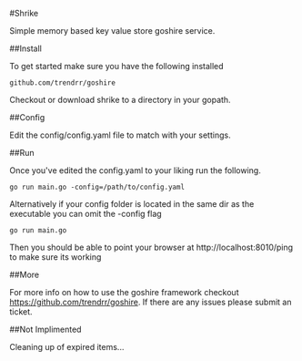 #Shrike

Simple memory based key value store goshire service.

##Install

To get started make sure you have the following installed

```
github.com/trendrr/goshire
```

Checkout or download shrike to a directory in your gopath.

##Config

Edit the config/config.yaml file to match with your settings.

##Run

Once you've edited the config.yaml to your liking run the following.

```
go run main.go -config=/path/to/config.yaml
```

Alternatively if your config folder is located in the same dir as the executable you can omit the -config flag

```
go run main.go
```

Then you should be able to point your browser at http://localhost:8010/ping to make sure its working

##More

For more info on how to use the goshire framework checkout https://github.com/trendrr/goshire. If there are any issues please submit an ticket.

##Not Implimented

Cleaning up of expired items...
